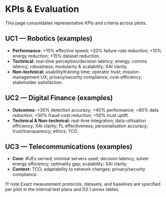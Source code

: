 # KPIs & Evaluation

This page consolidates representative KPIs and criteria across pilots.

## UC1 — Robotics (examples)
- **Performance:** +10% effective speed; +20% failure-rate reduction; +10% energy reduction; +15% dataset reduction.  
- **Technical:** real-time perception/decision latency; energy; comms latency; robustness; modularity & scalability; XAI clarity.  
- **Non-technical:** usability/training time; operator trust; mission-management UX; privacy/security compliance; cost-efficiency; stakeholder satisfaction.

## UC2 — Digital Finance (examples)
- **Outcomes:** +30% detection accuracy; +40% performance; ~80% data reduction; +50% fraud-cost reduction; +50% trust uplift.  
- **Technical & Non-technical:** real-time integration; data-utilisation efficiency; XAI clarity; FL effectiveness; personalisation accuracy; trust/transparency; ethics; TCO.

## UC3 — Telecommunications (examples)
- **Core:** #UEs served; minimal servers used; decision latency; solver energy efficiency; optimality gap; scalability; XAI clarity.  
- **Context:** TCO; adaptability to network changes; privacy/security compliance.

!!! note
    Exact measurement protocols, datasets, and baselines are specified per pilot in the internal test plans and D2.1 annex tables.
